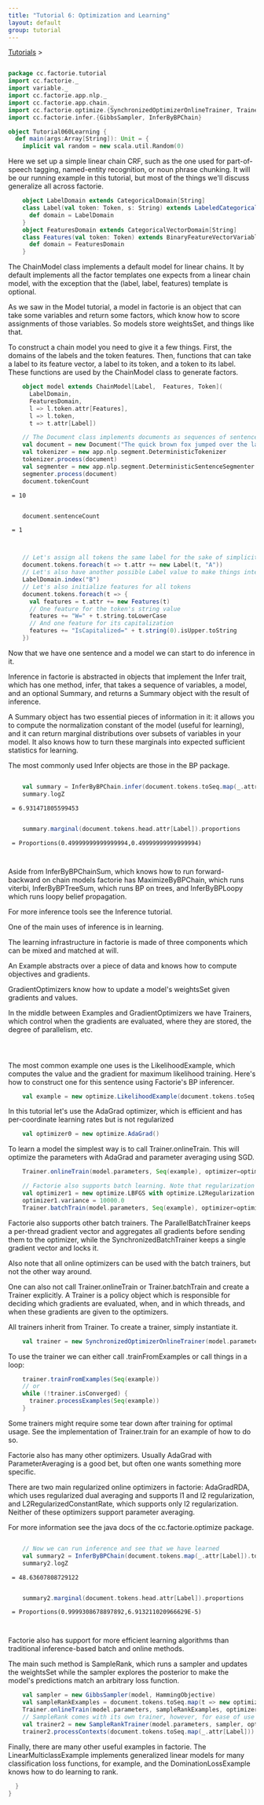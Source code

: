 ```yaml
---
title: "Tutorial 6: Optimization and Learning"
layout: default
group: tutorial
---
```


<a href="{{ site.baseurl }}/tutorial.html">Tutorials</a> &gt;

```scala

package cc.factorie.tutorial
import cc.factorie._
import variable._
import cc.factorie.app.nlp._
import cc.factorie.app.chain._
import cc.factorie.optimize.{SynchronizedOptimizerOnlineTrainer, Trainer, SampleRankTrainer}
import cc.factorie.infer.{GibbsSampler, InferByBPChain}

object Tutorial060Learning {
  def main(args:Array[String]): Unit = {
    implicit val random = new scala.util.Random(0)

```

 Here we set up a simple linear chain CRF, such as the one used for part-of-speech tagging,
named-entity recognition, or noun phrase chunking. It will be our running example in this
tutorial, but most of the things we'll discuss generalize all across factorie.

```scala
    object LabelDomain extends CategoricalDomain[String]
    class Label(val token: Token, s: String) extends LabeledCategoricalVariable(s) {
      def domain = LabelDomain
    }
    object FeaturesDomain extends CategoricalVectorDomain[String]
    class Features(val token: Token) extends BinaryFeatureVectorVariable[String] {
      def domain = FeaturesDomain
    }


```

 The ChainModel class implements a default model for linear chains.
It by default implements all the factor templates one expects from a linear chain model,
with the exception that the (label, label, features) template is optional.

As we saw in the Model tutorial, a model in factorie is an object that
can take some variables and return some factors, which know how to score
assignments of those variables. So models store weightsSet, and things like that.

To construct a chain model you need to give it a few things. First, the domains
of the labels and the token features. Then, functions that can take a label to
its feature vector, a label to its token, and a token to its label. These functions
are used by the ChainModel class to generate factors.

```scala
    object model extends ChainModel[Label,  Features, Token](
      LabelDomain,
      FeaturesDomain,
      l => l.token.attr[Features],
      l => l.token,
      t => t.attr[Label])

    // The Document class implements documents as sequences of sentences and tokens.
    val document = new Document("The quick brown fox jumped over the lazy dog.")
    val tokenizer = new app.nlp.segment.DeterministicTokenizer
    tokenizer.process(document)
    val segmenter = new app.nlp.segment.DeterministicSentenceSegmenter
    segmenter.process(document)
    document.tokenCount

``` 

 `` = 10`` 

```scala

    document.sentenceCount

``` 

 `` = 1`` 

```scala


    // Let's assign all tokens the same label for the sake of simplicity
    document.tokens.foreach(t => t.attr += new Label(t, "A"))
    // Let's also have another possible Label value to make things interesting
    LabelDomain.index("B")
    // Let's also initialize features for all tokens
    document.tokens.foreach(t => {
      val features = t.attr += new Features(t)
      // One feature for the token's string value
      features += "W=" + t.string.toLowerCase
      // And one feature for its capitalization
      features += "IsCapitalized=" + t.string(0).isUpper.toString
    })


```


Now that we have one sentence and a model we can start to do inference in it.

Inference in factorie is abstracted in objects that implement the Infer trait,
which has one method, infer, that takes a sequence of variables, a model, and an
optional Summary, and returns a Summary object with the result of inference.

A Summary object has two essential pieces of information in it: it allows you to
compute the normalization constant of the model (useful for learning), and it can
return marginal distributions over subsets of variables in your model. It also
knows how to turn these marginals into expected sufficient statistics for learning.

The most commonly used Infer objects are those in the BP package.

```scala

    val summary = InferByBPChain.infer(document.tokens.toSeq.map(_.attr[Label]), model)
    summary.logZ

``` 

 `` = 6.931471805599453`` 

```scala

    summary.marginal(document.tokens.head.attr[Label]).proportions

``` 

 `` = Proportions(0.49999999999999994,0.49999999999999994)`` 

```scala



```


Aside from InferByBPChainSum, which knows how to run forward-backward on chain models
factorie has MaximizeByBPChain, which runs viterbi, InferByBPTreeSum, which runs BP on
trees, and InferByBPLoopy which runs loopy belief propagation.

For more inference tools see the Inference tutorial.


One of the main uses of inference is in learning.

The learning infrastructure in factorie is made of three components which can
be mixed and matched at will.

An Example abstracts over a piece of data and knows how to compute objectives
and gradients.

GradientOptimizers know how to update a model's weightsSet given gradients and values.

In the middle between Examples and GradientOptimizers we have Trainers, which control
when the gradients are evaluated, where they are stored, the degree of parallelism, etc.

```scala




```


The most common example one uses is the LikelihoodExample, which computes the value and the
gradient for maximum likelihood training. Here's how to construct one for this sentence
using Factorie's BP inferencer.

```scala
    val example = new optimize.LikelihoodExample(document.tokens.toSeq.map(_.attr[Label]), model, InferByBPChain)


```

 In this tutorial let's use the AdaGrad optimizer, which is efficient and has
per-coordinate learning rates but is not regularized

```scala
    val optimizer0 = new optimize.AdaGrad()


```


To learn a model the simplest way is to call Trainer.onlineTrain. This will optimize the
parameters with AdaGrad and parameter averaging using SGD.

```scala
    Trainer.onlineTrain(model.parameters, Seq(example), optimizer=optimizer0)

    // Factorie also supports batch learning. Note that regularization is built into the optimizer
    val optimizer1 = new optimize.LBFGS with optimize.L2Regularization
    optimizer1.variance = 10000.0
    Trainer.batchTrain(model.parameters, Seq(example), optimizer=optimizer1)


```


Factorie also supports other batch trainers. The ParallelBatchTrainer keeps a per-thread
gradient vector and aggregates all gradients before sending them to the optimizer, while
the SynchronizedBatchTrainer keeps a single gradient vector and locks it.

Also note that all online optimizers can be used with the batch trainers, but not the
other way around.

One can also not call Trainer.onlineTrain or Trainer.batchTrain and create a Trainer
explicitly. A Trainer is a policy object which is responsible for deciding which gradients
are evaluated, when, and in which threads, and when these gradients are given to the optimizers.

All trainers inherit from Trainer. To create a trainer, simply instantiate it.

```scala
    val trainer = new SynchronizedOptimizerOnlineTrainer(model.parameters, optimizer0)

```


To use the trainer we can either call .trainFromExamples or call things in a loop:

```scala
    trainer.trainFromExamples(Seq(example))
    // or
    while (!trainer.isConverged) {
      trainer.processExamples(Seq(example))
    }

```


Some trainers might require some tear down after training for optimal usage. See the implementation
of Trainer.train for an example of how to do so.


Factorie also has many other optimizers. Usually AdaGrad with ParameterAveraging is a good bet,
but often one wants something more specific.

There are two main regularized online optimizers in factorie: AdaGradRDA, which uses regularized
dual averaging and supports l1 and l2 regularization, and L2RegularizedConstantRate, which supports
only l2 regularization. Neither of these optimizers support parameter averaging.

For more information see the java docs of the cc.factorie.optimize package.

```scala

    // Now we can run inference and see that we have learned
    val summary2 = InferByBPChain(document.tokens.map(_.attr[Label]).toIndexedSeq, model)
    summary2.logZ

``` 

 `` = 48.63607808729122`` 

```scala

    summary2.marginal(document.tokens.head.attr[Label]).proportions

``` 

 `` = Proportions(0.9999308678897892,6.913211020966629E-5)`` 

```scala



```


Factorie also has support for more efficient learning algorithms than traditional
inference-based batch and online methods.

The main such method is SampleRank, which runs a sampler and updates the weightsSet
while the sampler explores the posterior to make the model's predictions match an
arbitrary loss function.

```scala
    val sampler = new GibbsSampler(model, HammingObjective)
    val sampleRankExamples = document.tokens.toSeq.map(t => new optimize.SampleRankExample(t.attr[Label], sampler))
    Trainer.onlineTrain(model.parameters, sampleRankExamples, optimizer=optimizer0)
    // SampleRank comes with its own trainer, however, for ease of use
    val trainer2 = new SampleRankTrainer(model.parameters, sampler, optimizer0)
    trainer2.processContexts(document.tokens.toSeq.map(_.attr[Label]))


```


Finally, there are many other useful examples in factorie. The LinearMulticlassExample
implements generalized linear models for many classification loss functions, for example, and the
DominationLossExample knows how to do learning to rank.

```scala
  }
}
```

